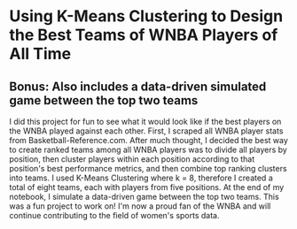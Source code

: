 # Using K-Means Clustering to Design the Best Teams of WNBA Players of All Time
## Bonus: Also includes a data-driven simulated game between the top two teams

I did this project for fun to see what it would look like if the best players on the WNBA played against each other. First, I scraped all WNBA player stats from Basketball-Reference.com. After much thought, I decided the best way to create ranked teams among all WNBA players was to divide all players by position, then cluster players within each position according to that position's best performance metrics, and then combine top ranking clusters into teams. I used K-Means Clustering where k = 8, therefore I created a total of eight teams, each with players from five positions. At the end of my notebook, I simulate a data-driven game between the top two teams. This was a fun project to work on! I'm now a proud fan of the WNBA and will continue contributing to the field of women's sports data. 
